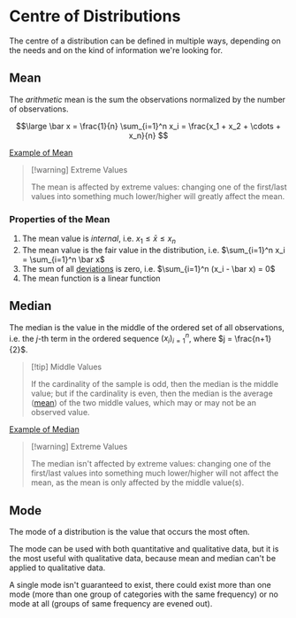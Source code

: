 # Centre of Distributions

The centre of a distribution can be defined in multiple ways, depending on the needs and on the kind of information we're looking for.

## Mean

The *arithmetic* mean is the sum the observations normalized by the number of observations.

$$\large
	\bar x = \frac{1}{n} \sum_{i=1}^n x_i
	= \frac{x_1 + x_2 + \cdots + x_n}{n}
$$

[Example of Mean ](?TK)

> [!warning] Extreme Values
> 
> The mean is affected by extreme values: changing one of the first/last values into something much lower/higher will greatly affect the mean.


### Properties of the Mean

1. The mean value is *internal*, i.e. $x_1 \le \bar x \le x_n$
2. The mean value is the fair value in the distribution, i.e. $\sum_{i=1}^n x_i = \sum_{i=1}^n \bar x$
3. The sum of all [deviations](?TK) is zero, i.e. $\sum_{i=1}^n (x_i - \bar x) = 0$
4. The mean function is a linear function

## Median

The median is the value in the middle of the ordered set of all observations, i.e. the $j$-th term in the ordered sequence $(x_i)_{i=1}^n$, where $j = \frac{n+1}{2}$.

> [!tip] Middle Values
> 
> If the cardinality of the sample is odd, then the median is the middle value; but if the cardinality is even, then the median is the average ([mean](#Mean)) of the two middle values, which may or may not be an observed value.

[Example of Median](?TK)

> [!warning] Extreme Values
> 
> The median isn't affected by extreme values: changing one of the first/last values into something much lower/higher will not affect the mean, as the mean is only affected by the middle value(s).

## Mode

The mode of a distribution is the value that occurs the most often.

The mode can be used with both quantitative and qualitative data, but it is the most useful with qualitative data, because mean and median can't be applied to qualitative data.

A single mode isn't guaranteed to exist, there could exist more than one mode (more than one group of categories with the same frequency) or no mode at all (groups of same frequency are evened out).
